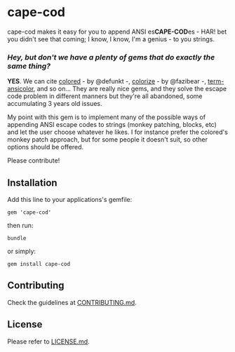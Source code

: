 cape-cod
========

cape-cod makes it easy for you to append ANSI es<strong>CAPE-COD</strong>es - HAR! bet you didn't see
that coming; I know, I know, I'm a genius - to you strings.

### *Hey, but don't we have a plenty of gems that do exactly the same thing?*

**YES**. We can cite [colored](http://github.com/defunkt/colored) - by @defunkt -,
[colorize](http://github.com/fazibear/colorize) - by @fazibear -,
[term-ansicolor](http://github.com/flori/term-ansicolor), and so on...
They are really nice gems, and they solve the escape code problem in different manners
but they're all abandoned, some accumulating 3 years old issues.

My point with this gem is to implement many of the possible ways of appending ANSI escape
codes to strings (monkey patching, blocks, etc) and let the user choose whatever he likes.
I for instance prefer the colored's monkey patch approach, but for some people it
doesn't suit, so other options should be offered.

Please contribute!

## Installation

Add this line to your applications's gemfile:

```gem 'cape-cod'```

then run:

```bundle```

or simply:

```gem install cape-cod```

## Contributing

Check the guidelines at [CONTRIBUTING.md](CONTRIBUTING.md).

## License

Please refer to [LICENSE.md](LICENSE.md).
